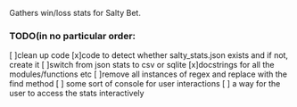 Gathers win/loss stats for Salty Bet.

<h3>TODO(in no particular order:</h3>
    [ ]clean up code
    [x]code to detect whether salty_stats.json exists and if not, create it
    [ ]switch from json stats to csv or sqlite
    [x]docstrings for all the modules/functions etc
    [ ]remove all instances of regex and replace with the find method
    [ ] some sort of console for user interactions
    [ ] a way for the user to access the stats interactively 